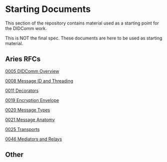 # Starting Documents

This section of the repository contains material used as a starting point for the DIDComm work.

This is NOT the final spec. These documents are here to be used as starting material.

## Aries RFCs

[0005 DIDComm Overview](./0005-didcomm/README.md)

[0008 Message ID and Threading](./0008-message-id-and-threading/README.md)

[0011 Decorators](./0011-decorators/README.md)

[0019 Encryption Envelope](./0019-encryption-envelope/README.md)

[0020 Message Types](./0020-message-types/README.md)

[0021 Message Anatomy](./0021-didcomm-message-anatomy/README.md)

[0025 Transports](./0025-didcomm-transports/README.md)

[0046 Mediators and Relays](./0046-mediators-and-relays/README.md)

## Other

